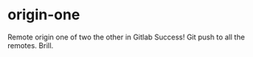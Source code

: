 # origin-one
Remote origin one of two the other in Gitlab
Success! Git push to all the remotes. Brill.
